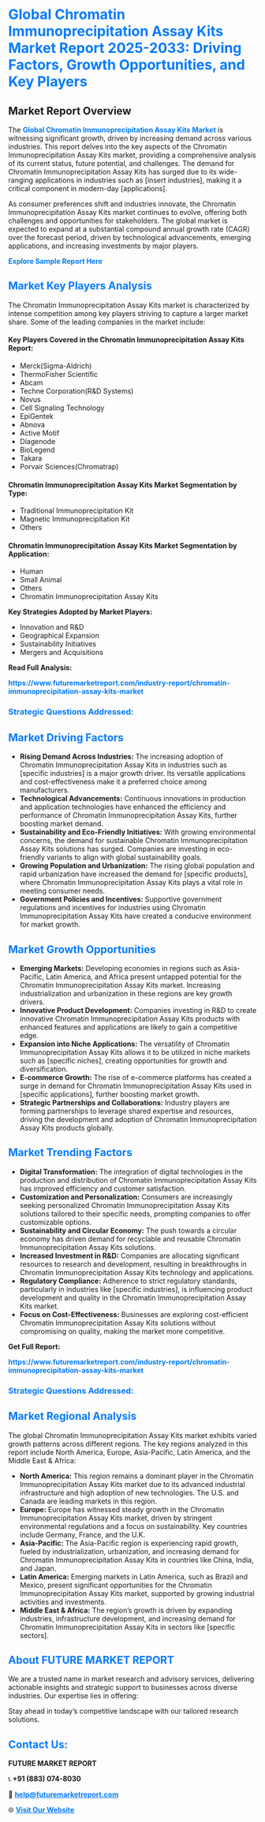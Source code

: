 <h1 style="color: #007BFF;">Global Chromatin Immunoprecipitation Assay Kits Market Report 2025-2033: Driving Factors, Growth Opportunities, and Key Players</h1>

<section id="overview">
<h2>Market Report Overview</h2>
<p>The <a href="https://www.futuremarketreport.com/industry-report/chromatin-immunoprecipitation-assay-kits-market" style="color: #007BFF; text-decoration: none;"><strong>Global Chromatin Immunoprecipitation Assay Kits Market</strong></a> is witnessing significant growth, driven by increasing demand across various industries. This report delves into the key aspects of the Chromatin Immunoprecipitation Assay Kits market, providing a comprehensive analysis of its current status, future potential, and challenges. The demand for Chromatin Immunoprecipitation Assay Kits has surged due to its wide-ranging applications in industries such as [insert industries], making it a critical component in modern-day [applications].</p>
<p>As consumer preferences shift and industries innovate, the Chromatin Immunoprecipitation Assay Kits market continues to evolve, offering both challenges and opportunities for stakeholders. The global market is expected to expand at a substantial compound annual growth rate (CAGR) over the forecast period, driven by technological advancements, emerging applications, and increasing investments by major players.</p>
</section>

<section id="overview">
<p><a href="https://www.futuremarketreport.com/request-sample/reportId=126939" style="color: #007BFF; text-decoration: none;"><strong>Explore Sample Report Here</strong></a></p>
</section>

<section id="key-players">
<h2 style="color: #007BFF;">Market Key Players Analysis</h2>
<p>The Chromatin Immunoprecipitation Assay Kits market is characterized by intense competition among key players striving to capture a larger market share. Some of the leading companies in the market include:</p>
<h4>Key Players Covered in the Chromatin Immunoprecipitation Assay Kits Report:</h4>
<ul><li>Merck(Sigma-Aldrich)</li><li>ThermoFisher Scientific</li><li>Abcam</li><li>Techne Corporation(R&amp;D Systems)</li><li>Novus</li><li>Cell Signaling Technology</li><li>EpiGentek</li><li>Abnova</li><li>Active Motif</li><li>Diagenode</li><li>BioLegend</li><li>Takara</li><li>Porvair Sciences(Chromatrap)</li></ul>
<h4>Chromatin Immunoprecipitation Assay Kits Market Segmentation by Type:</h4>
<ul><li>Traditional Immunoprecipitation Kit</li><li>Magnetic Immunoprecipitation Kit</li><li>Others</li></ul>

<h4>Chromatin Immunoprecipitation Assay Kits Market Segmentation by Application:</h4>
<ul><li>Human</li><li>Small Animal</li><li>Others</li><li>Chromatin Immunoprecipitation Assay Kits</li></ul>
<p><strong>Key Strategies Adopted by Market Players:</strong></p>
<ul>
<li>Innovation and R&D</li>
<li>Geographical Expansion</li>
<li>Sustainability Initiatives</li>
<li>Mergers and Acquisitions</li>
</ul>
</section>

<section>
<p><strong>Read Full Analysis: </strong></p><a href="https://www.futuremarketreport.com/industry-report/chromatin-immunoprecipitation-assay-kits-market" style="color: #007BFF; text-decoration: none;"><strong>https://www.futuremarketreport.com/industry-report/chromatin-immunoprecipitation-assay-kits-market</strong></a>
<h3 style="color: #007BFF;">Strategic Questions Addressed:</h3>
</section>

<section id="driving-factors">
<h2 style="color: #007BFF;">Market Driving Factors</h2>
<ul>
<li><strong>Rising Demand Across Industries:</strong> The increasing adoption of Chromatin Immunoprecipitation Assay Kits in industries such as [specific industries] is a major growth driver. Its versatile applications and cost-effectiveness make it a preferred choice among manufacturers.</li>
<li><strong>Technological Advancements:</strong> Continuous innovations in production and application technologies have enhanced the efficiency and performance of Chromatin Immunoprecipitation Assay Kits, further boosting market demand.</li>
<li><strong>Sustainability and Eco-Friendly Initiatives:</strong> With growing environmental concerns, the demand for sustainable Chromatin Immunoprecipitation Assay Kits solutions has surged. Companies are investing in eco-friendly variants to align with global sustainability goals.</li>
<li><strong>Growing Population and Urbanization:</strong> The rising global population and rapid urbanization have increased the demand for [specific products], where Chromatin Immunoprecipitation Assay Kits plays a vital role in meeting consumer needs.</li>
<li><strong>Government Policies and Incentives:</strong> Supportive government regulations and incentives for industries using Chromatin Immunoprecipitation Assay Kits have created a conducive environment for market growth.</li>
</ul>
</section>

<section id="growth-opportunities">
<h2 style="color: #007BFF;">Market Growth Opportunities</h2>
<ul>
<li><strong>Emerging Markets:</strong> Developing economies in regions such as Asia-Pacific, Latin America, and Africa present untapped potential for the Chromatin Immunoprecipitation Assay Kits market. Increasing industrialization and urbanization in these regions are key growth drivers.</li>
<li><strong>Innovative Product Development:</strong> Companies investing in R&D to create innovative Chromatin Immunoprecipitation Assay Kits products with enhanced features and applications are likely to gain a competitive edge.</li>
<li><strong>Expansion into Niche Applications:</strong> The versatility of Chromatin Immunoprecipitation Assay Kits allows it to be utilized in niche markets such as [specific niches], creating opportunities for growth and diversification.</li>
<li><strong>E-commerce Growth:</strong> The rise of e-commerce platforms has created a surge in demand for Chromatin Immunoprecipitation Assay Kits used in [specific applications], further boosting market growth.</li>
<li><strong>Strategic Partnerships and Collaborations:</strong> Industry players are forming partnerships to leverage shared expertise and resources, driving the development and adoption of Chromatin Immunoprecipitation Assay Kits products globally.</li>
</ul>
</section>

<section id="trending-factors">
<h2 style="color: #007BFF;">Market Trending Factors</h2>
<ul>
<li><strong>Digital Transformation:</strong> The integration of digital technologies in the production and distribution of Chromatin Immunoprecipitation Assay Kits has improved efficiency and customer satisfaction.</li>
<li><strong>Customization and Personalization:</strong> Consumers are increasingly seeking personalized Chromatin Immunoprecipitation Assay Kits solutions tailored to their specific needs, prompting companies to offer customizable options.</li>
<li><strong>Sustainability and Circular Economy:</strong> The push towards a circular economy has driven demand for recyclable and reusable Chromatin Immunoprecipitation Assay Kits solutions.</li>
<li><strong>Increased Investment in R&D:</strong> Companies are allocating significant resources to research and development, resulting in breakthroughs in Chromatin Immunoprecipitation Assay Kits technology and applications.</li>
<li><strong>Regulatory Compliance:</strong> Adherence to strict regulatory standards, particularly in industries like [specific industries], is influencing product development and quality in the Chromatin Immunoprecipitation Assay Kits market.</li>
<li><strong>Focus on Cost-Effectiveness:</strong> Businesses are exploring cost-efficient Chromatin Immunoprecipitation Assay Kits solutions without compromising on quality, making the market more competitive.</li>
</ul>
</section>

<section>
<p><strong>Get Full Report: </strong></p><a href="https://www.futuremarketreport.com/industry-report/chromatin-immunoprecipitation-assay-kits-market" style="color: #007BFF; text-decoration: none;"><strong>https://www.futuremarketreport.com/industry-report/chromatin-immunoprecipitation-assay-kits-market</strong></a>
<h3 style="color: #007BFF;">Strategic Questions Addressed:</h3>
</section>


<section id="regional-analysis">
<h2 style="color: #007BFF;">Market Regional Analysis</h2>
<p>The global Chromatin Immunoprecipitation Assay Kits market exhibits varied growth patterns across different regions. The key regions analyzed in this report include North America, Europe, Asia-Pacific, Latin America, and the Middle East & Africa:</p>
<ul>
<li><strong>North America:</strong> This region remains a dominant player in the Chromatin Immunoprecipitation Assay Kits market due to its advanced industrial infrastructure and high adoption of new technologies. The U.S. and Canada are leading markets in this region.</li>
<li><strong>Europe:</strong> Europe has witnessed steady growth in the Chromatin Immunoprecipitation Assay Kits market, driven by stringent environmental regulations and a focus on sustainability. Key countries include Germany, France, and the U.K.</li>
<li><strong>Asia-Pacific:</strong> The Asia-Pacific region is experiencing rapid growth, fueled by industrialization, urbanization, and increasing demand for Chromatin Immunoprecipitation Assay Kits in countries like China, India, and Japan.</li>
<li><strong>Latin America:</strong> Emerging markets in Latin America, such as Brazil and Mexico, present significant opportunities for the Chromatin Immunoprecipitation Assay Kits market, supported by growing industrial activities and investments.</li>
<li><strong>Middle East & Africa:</strong> The region’s growth is driven by expanding industries, infrastructure development, and increasing demand for Chromatin Immunoprecipitation Assay Kits in sectors like [specific sectors].</li>
</ul>
</section>

<footer>
<h2 style="color: #007BFF;">About FUTURE MARKET REPORT</h2>
<p>We are a trusted name in market research and advisory services, delivering actionable insights and strategic support to businesses across diverse industries. Our expertise lies in offering:</p>

<p>Stay ahead in today’s competitive landscape with our tailored research solutions.</p>

<h2 style="color: #007BFF;">Contact Us:</h2>
<p><strong>FUTURE MARKET REPORT</strong></p>
<p>📞 <strong>+91 (883) 074-8030</strong></p>
<p>📧 <strong><a href="mailto:help@futuremarketreport.com" style="color: #007BFF;">help@futuremarketreport.com</a></strong></p>
<p>🌐 <strong><a href="https://www.futuremarketreport.com/" style="color: #007BFF;">Visit Our Website</a></strong></p>
</footer>